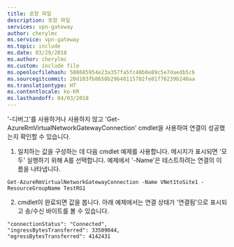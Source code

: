 ```yaml
---
title: 포함 파일
description: 포함 파일
services: vpn-gateway
author: cherylmc
ms.service: vpn-gateway
ms.topic: include
ms.date: 03/29/2018
ms.author: cherylmc
ms.custom: include file
ms.openlocfilehash: 508685954e23a357fa5fc48b0e89c5e7daedb5c6
ms.sourcegitcommit: 20d103fb8658b29b48115782fe01f76239b240aa
ms.translationtype: HT
ms.contentlocale: ko-KR
ms.lasthandoff: 04/03/2018
---
```

'-디버그'를 사용하거나 사용하지 않고 'Get-AzureRmVirtualNetworkGatewayConnection' cmdlet을 사용하여 연결이 성공했는지 확인할 수 있습니다. 

1. 일치하는 값을 구성하는 데 다음 cmdlet 예제를 사용합니다. 메시지가 표시되면 '모두' 실행하기 위해 A를 선택합니다. 예제에서 '-Name'은 테스트하려는 연결의 이름을 나타냅니다.

  ```azurepowershell-interactive
  Get-AzureRmVirtualNetworkGatewayConnection -Name VNet1toSite1 -ResourceGroupName TestRG1
  ```
2. cmdlet이 완료되면 값을 봅니다. 아래 예제에서는 연결 상태가 '연결됨'으로 표시되고 송/수신 바이트를 볼 수 있습니다.
   
  ```
  "connectionStatus": "Connected",
  "ingressBytesTransferred": 33509044,
  "egressBytesTransferred": 4142431
  ```
